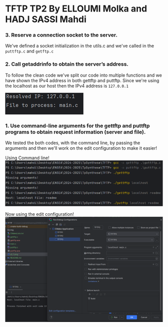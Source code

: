 # TFTP TP2 By ELLOUMI Molka and HADJ SASSI Mahdi




### 3. Reserve a connection socket to the server.
We've defined a socket initialization in the utils.c and we've called in the ``puttftp.c`` and ``getftp.c``


### 2. Call getaddrinfo to obtain the server’s address.
To follow the clean code we've split our code into multiple functions
and we have shown the IPv4 address in both gettftp and puttftp.
Since we're using the localhost as our host then the IPv4 address is ```127.0.0.1```

![img.png](img/q2.png)


### 1. Use command-line arguments for the gettftp and puttftp programs to obtain request information (server and file).

We tested the both codes, with the command line, by passing the arguments and then
we'll work on the edit configuration to make it easier!

Using Command line! 
![q1_1.png](img/q1_1.png)

Now using the edit configuration! 
![img.png](img/q1_2.png)


